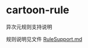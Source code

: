 # cartoon-rule
异次元规则支持说明

规则说明见文件 [RuleSupport.md](https://github.com/mabDc/cartoon-rule/blob/master/RuleSupport.md)
